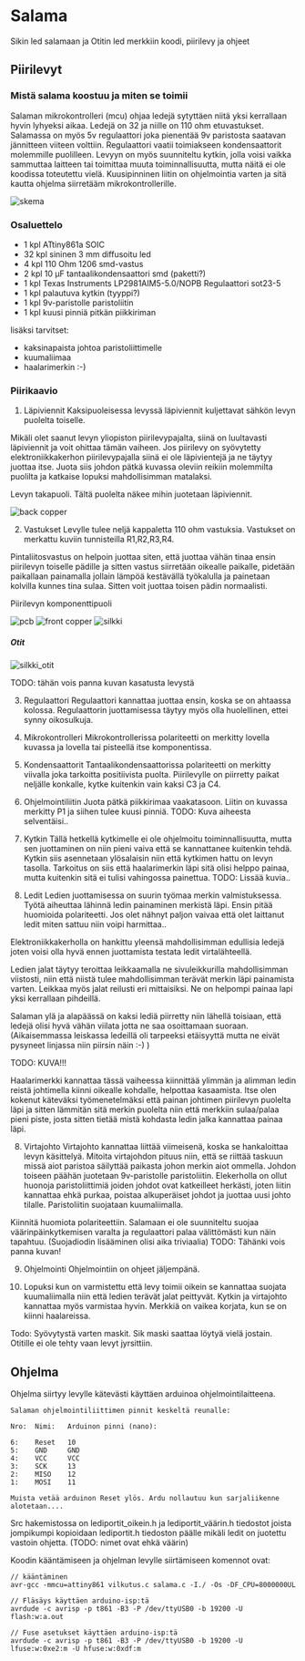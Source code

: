 # Salama
Sikin led salamaan ja Otitin led merkkiin koodi, piirilevy ja ohjeet

## Piirilevyt
### Mistä salama koostuu ja miten se toimii
Salaman mikrokontrolleri (mcu) ohjaa ledejä sytyttäen niitä yksi kerrallaan hyvin lyhyeksi aikaa.
Ledejä on 32 ja niille on 110 ohm etuvastukset.
Salamassa on myös 5v regulaattori joka pienentää 9v paristosta saatavan jännitteen viiteen volttiin.
Regulaattori vaatii toimiakseen kondensaattorit molemmille puolilleen.
Levyyn on myös suunniteltu kytkin, jolla voisi vaikka sammuttaa laitteen tai toimittaa muuta toiminnallisuutta, mutta näitä ei ole koodissa toteutettu vielä.
Kuusipinninen liitin on ohjelmointia varten ja sitä kautta ohjelma siirretääm mikrokontrollerille.

![skema](kicad/kuvat/skema.svg "Skema on jotakuinkin tällainen")

### Osaluettelo
  * 1 kpl  ATtiny861a SOIC
  * 32 kpl sininen 3 mm diffusoitu led
  * 4 kpl  110 Ohm 1206 smd-vastus
  * 2 kpl  10 µF tantaalikondensaattori smd (paketti?)
  * 1 kpl  Texas Instruments LP2981AIM5-5.0/NOPB Regulaattori sot23-5
  * 1 kpl  palautuva kytkin (tyyppi?)
  * 1 kpl  9v-paristolle paristoliitin
  * 1 kpl  kuusi pinniä pitkän piikkiriman
  
  lisäksi tarvitset:
  * kaksinapaista johtoa paristoliittimelle
  * kuumaliimaa
  * haalarimerkin :-)
  
### Piirikaavio

1. Läpiviennit
  Kaksipuoleisessa levyssä läpiviennit kuljettavat sähkön levyn puolelta toiselle.

  Mikäli olet saanut levyn yliopiston piirilevypajalta, siinä on luultavasti läpiviennit ja voit ohittaa tämän vaiheen.
  Jos piirilevy on syövytetty elektroniikkakerhon piirilevypajalla siinä ei ole läpivientejä ja ne täytyy juottaa itse.
  Juota siis johdon pätkä kuvassa oleviin reikiin molemmilta puolilta ja katkaise lopuksi mahdollisimman matalaksi.

  Levyn takapuoli. Tältä puolelta näkee mihin juotetaan läpiviennit.

  ![back copper](kicad/kuvat/bcu.svg)

2. Vastukset
  Levylle tulee neljä kappaletta 110 ohm vastuksia. Vastukset on merkattu kuviin tunnisteilla R1,R2,R3,R4.

  Pintaliitosvastus on helpoin juottaa siten, että juottaa vähän tinaa ensin piirilevyn toiselle pädille ja sitten vastus    siirretään oikealle paikalle, pidetään paikallaan painamalla jollain lämpöä kestävällä työkalulla ja painetaan kolvilla kunnes tina sulaa. Sitten voit juottaa toisen pädin normaalisti.
  
  Piirilevyn komponenttipuoli

  ![pcb](kicad/kuvat/fcu_silk.svg)
  ![front copper](kicad/kuvat/fcu.svg)
  ![silkki](kicad/kuvat/silk.svg)
  
  ##### Otit
  
   ![silkki_otit](kicad/kuvat/otit-B_SilkS.svg)
  
  TODO: tähän vois panna kuvan kasatusta levystä
  
3. Regulaattori
   Regulaattori kannattaa juottaa ensin, koska se on ahtaassa kolossa. Regulaattorin juottamisessa täytyy myös olla huolellinen, ettei synny oikosulkuja.
   
4. Mikrokontrolleri
Mikrokontrollerissa polariteetti on merkitty lovella kuvassa ja lovella tai pisteellä itse komponentissa.

5. Kondensaattorit
  Tantaalikondensaattorissa polariteetti on merkitty viivalla joka tarkoitta positiivista puolta. Piirilevylle on piirretty paikat neljälle konkalle, kytke kuitenkin vain kaksi C3 ja C4.
  
6. Ohjelmointiliitin
  Juota pätkä piikkirimaa vaakatasoon. Liitin on kuvassa merkitty P1 ja siihen tulee kuusi pinniä.
  TODO: Kuva aiheesta selventäisi..

7. Kytkin
  Tällä hetkellä kytkimelle ei ole ohjelmoitu toiminnallisuutta, mutta sen juottaminen on niin pieni vaiva että se kannattanee kuitenkin tehdä. Kytkin siis asennetaan ylösalaisin niin että kytkimen hattu on levyn tasolla. Tarkoitus on siis että haalarimerkin läpi sitä olisi helppo painaa, mutta kuitenkin sitä ei tulisi vahingossa painettua.
  TODO: Lissää kuvia..
  
8. Ledit
  Ledien juottamisessa on suurin työmaa merkin valmistuksessa. Työtä aiheuttaa lähinnä ledin painaminen merkistä läpi.
  Ensin pitää huomioida polariteetti. Jos olet nähnyt paljon vaivaa että olet laittanut ledit miten sattuu niin voipi harmittaa..
  
  Elektroniikkakerholla on hankittu yleensä mahdollisimman edullisia ledejä joten voisi olla hyvä ennen juottamista testata ledit virtalähteellä. 
  
  Ledien jalat täytyy teroittaa leikkaamalla ne sivuleikkurilla mahdollisimman viistosti, niin että niistä tulee mahdollisimman terävät merkin läpi painamista varten. Leikkaa myös jalat reilusti eri mittaisiksi. Ne on helpompi painaa lapi yksi kerrallaan pihdeillä.
  
  Salaman ylä ja alapäässä on kaksi lediä piirretty niin lähellä toisiaan, että ledejä olisi hyvä vähän viilata jotta ne saa osoittamaan suoraan. (Aikaisemmassa leiskassa ledeillä oli tarpeeksi etäisyyttä mutta ne eivät pysyneet linjassa niin piirsin näin :-) )
  
  TODO: KUVA!!!
  
  Haalarimerkki kannattaa tässä vaiheessa kiinnittää ylimmän ja alimman ledin reistä johtimella kiinni oikealle kohdalle, helpottaa kasaamista. Itse olen kokenut käteväksi työmenetelmäksi että painan johtimen piirilevyn puolelta läpi ja sitten lämmitän sitä merkin puolelta niin että merkkiin sulaa/palaa pieni piste, josta sitten tietää mistä kohdasta ledin jalka kannattaa painaa läpi.

8. Virtajohto
  Virtajohto kannattaa liittää viimeisenä, koska se hankaloittaa levyn käsittelyä. Mitoita virtajohdon pituus niin, että se riittää taskuun missä aiot paristoa säilyttää paikasta johon merkin aiot ommella.
Johdon toiseen päähän juotetaan 9v-paristolle paristoliitin. Elekerholla on ollut huonoja paristoliittimiä joiden johdot ovat katkeilleet herkästi, joten liitin kannattaa ehkä purkaa, poistaa alkuperäiset johdot ja juottaa uusi johto tilalle. Paristoliitin suojataan kuumaliimalla.

  Kiinnitä huomiota polariteettiin. Salamaan ei ole suunniteltu suojaa väärinpäinkytkemisen varalta ja regulaattori palaa välittömästi kun näin tapahtuu. (Suojadiodin lisääminen olisi aika triviaalia) 
  TODO: Tähänki vois panna kuvan!

9. Ohjelmointi
  Ohjelmointiin on ohjeet jäljempänä.
  
10. Lopuksi kun on varmistettu että levy toimii oikein se kannattaa suojata kuumaliimalla niin että ledien terävät jalat peittyvät. Kytkin ja virtajohto kannattaa myös varmistaa hyvin. Merkkiä on vaikea korjata, kun se on kiinni haalareissa.

Todo: Syövytystä varten maskit. Sik maski saattaa löytyä vielä jostain. Otitille ei ole tehty vaan levyt jyrsittiin.

## Ohjelma

Ohjelma siirtyy levylle kätevästi käyttäen arduinoa ohjelmointilaitteena.

```
Salaman ohjelmointiliittimen pinnit keskeltä reunalle:

Nro:  Nimi:   Arduinon pinni (nano):

6:    Reset   10
5:    GND     GND
4:    VCC     VCC
3:    SCK     13
2:    MISO    12
1:    MOSI    11

Muista vetää arduinon Reset ylös. Ardu nollautuu kun sarjaliikenne alotetaan....
```

Src hakemistossa on lediportit_oikein.h ja lediportit_väärin.h tiedostot joista jompikumpi kopioidaan lediportit.h tiedoston päälle mikäli ledit on juotettu vastoin ohjetta. (TODO: nimet ovat ehkä väärin)

Koodin kääntämiseen ja ohjelman levylle siirtämiseen komennot ovat:
```
// kääntäminen
avr-gcc -mmcu=attiny861 vilkutus.c salama.c -I./ -Os -DF_CPU=8000000UL  

// Fläsäys käyttäen arduino-isp:tä
avrdude -c avrisp -p t861 -B3 -P /dev/ttyUSB0 -b 19200 -U flash:w:a.out

// Fuse asetukset käyttäen arduino-isp:tä
avrdude -c avrisp -p t861 -B3 -P /dev/ttyUSB0 -b 19200 -U lfuse:w:0xe2:m -U hfuse:w:0xdf:m
```
